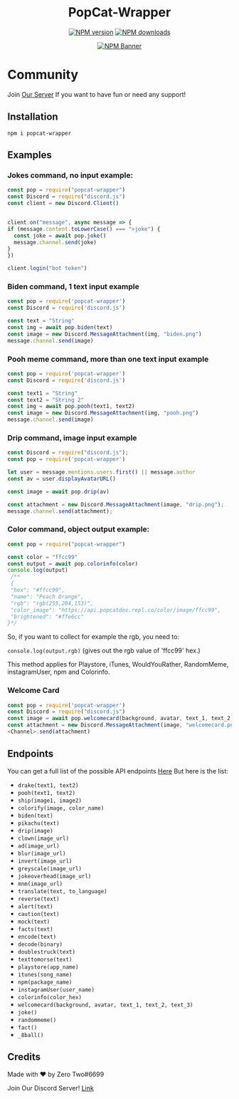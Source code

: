 <div align="center">
  <h1>PopCat-Wrapper</h1>
  <p>
    <a href="https://www.npmjs.com/package/popcat-wrapper"><img src="https://img.shields.io/npm/v/popcat-wrapper?maxAge=3600" alt="NPM version" /></a>
    <a href="https://www.npmjs.com/package/popcat-wrapper"><img src="https://img.shields.io/npm/dt/popcat-wrapper?maxAge=3600" alt="NPM downloads" /></a>
  </p>
  <p>
    <a href="https://www.npmjs.com/package/popcat-wrapper"><img src="https://nodei.co/npm/popcat-wrapper.png?downloads=true&stars=true" alt="NPM Banner"></a>
  </p>
</div>

# Community
<p>Join <a href="https://discord.gg/UFsejAWMmJ">Our Server</a> If you want to have fun or need any support!</p>
 
## Installation
```
npm i popcat-wrapper
```

## Examples
### Jokes command, no input example:
```js
const pop = require("popcat-wrapper")
const Discord = require("discord.js")
const client = new Discord.Client()


client.on("message", async message => {
if (message.content.toLowerCase() === ">joke") {
  const joke = await pop.joke()
  message.channel.send(joke)
}
})

client.login("bot token")

```

### Biden command, 1 text input example
```js
const pop = require('popcat-wrapper')
const Discord = require('discord.js')

const text = "String"
const img = await pop.biden(text)
const image = new Discord.MessageAttachment(img, "biden.png")
message.channel.send(image)
```

###  Pooh meme command, more than one text input example
```js
const pop = require('popcat-wrapper')
const Discord = require('discord.js')

const text1 = "String"
const text2 = "String 2"
const img = await pop.pooh(text1, text2)
const image = new Discord.MessageAttachment(img, "pooh.png")
message.channel.send(image)

```

### Drip command, image input example
```js
const Discord = require("discord.js");
const pop = require('popcat-wrapper')

let user = message.mentions.users.first() || message.author
const av = user.displayAvatarURL()

const image = await pop.drip(av)

const attachment = new Discord.MessageAttachment(image, "drip.png");
message.channel.send(attachment);
```

### Color command, object output example:

```js
const pop = require("popcat-wrapper")

const color = "ffcc99"
const output = await pop.colorinfo(color)
console.log(output)
 /**
 {
 "hex": "#ffcc99",
 "name": "Peach Orange",
 "rgb": "rgb(255,204,153)",
 "color_image": "https://api.popcatdev.repl.co/color/image/ffcc99",
 "brightened": "#ffe6cc"
}*/
```
So, if you want to collect for example the rgb, you need to:

`
console.log(output.rgb)
` (gives out the rgb value of 'ffcc99' hex.)

 This method applies for Playstore, iTunes, WouldYouRather, RandomMeme, instagramUser, npm and Colorinfo.


### Welcome Card

```js
const pop = require('popcat-wrapper')
const Discord = require("discord.js")
const image = await pop.welcomecard(background, avatar, text_1, text_2, text_3)
const attachment = new Discord.MessageAttachment(image, "welcomecard.png")
<Channel>.send(attachment)
```

## Endpoints
You can get a full list of the possible API endpoints [Here](https://api.popcatdev.repl.co)
But here is the list:

 - `drake(text1, text2)`
 - `pooh(text1, text2)`
 - `ship(image1, image2)`
 - `colorify(image, color_name)`
 - `biden(text)`
 - `pikachu(text)`
 - `drip(image)`
 - `clown(image_url)`
 - `ad(image_url)`
 - `blur(image_url)`
 - `invert(image_url)`
 - `greyscale(image_url)`
 - `jokeoverhead(image_url)`
 - `mnm(image_url)`
 - `translate(text, to_language)`
 - `reverse(text)`
 - `alert(text)`
 - `caution(text)`
 - `mock(text)`
 - `facts(text)`
 - `encode(text)`
 - `decode(binary)`
 - `doublestruck(text)`
 - `texttomorse(text)`
 - `playstore(app_name)`
 - `itunes(song_name)`
 - `npm(package_name)`
 - `instagramUser(user_name)`
 - `colorinfo(color_hex)`
 - `welcomecard(background, avatar, text_1, text_2, text_3)`
 - `joke()`
 - `randommeme()`
 - `fact()`
 - `_8ball()`



## Credits
Made with ❤ by Zero Two#6699

Join Our Discord Server! [Link](https://dsc.gg/popcatcom)



